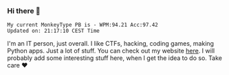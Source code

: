 ### Hi there 👋
<!-- PB START -->
```
My current MonkeyType PB is - WPM:94.21 Acc:97.42
Updated on: 21:17:10 CEST Time
```
<!-- PB END -->
I'm an IT person, just overall. I like CTFs, hacking, coding games, making Python apps. Just a lot of stuff.
You can check out my website [here](https://skill3472.github.io/).
I will probably add some interesting stuff here, when I get the idea to do so. Take care ❤️
